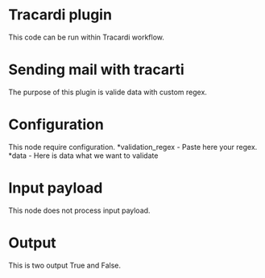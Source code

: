 # Tracardi plugin

This code can be run within Tracardi workflow.

# Sending mail with tracarti

The purpose of this plugin is valide data with custom regex.


# Configuration

This node require configuration.
*validation_regex - Paste here your regex. 
*data - Here is data what we want to validate

# Input payload
This node does not process input payload.

# Output

This is two output True and False.
